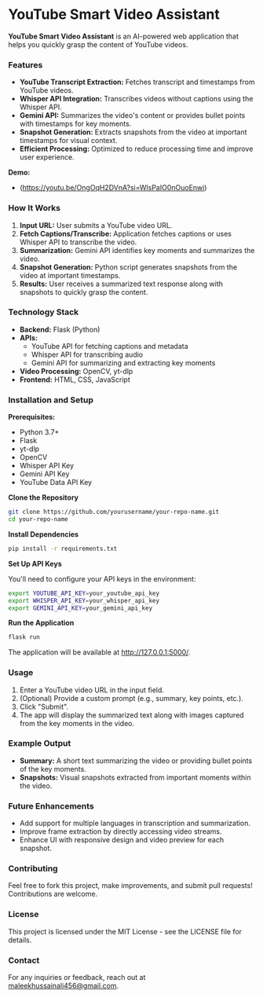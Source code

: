 # YouTube Smart Video Assistant

**YouTube Smart Video Assistant** is an AI-powered web application that helps you quickly grasp the content of YouTube videos. 

### Features

* **YouTube Transcript Extraction:** Fetches transcript and timestamps from YouTube videos.
* **Whisper API Integration:** Transcribes videos without captions using the Whisper API.
* **Gemini API:** Summarizes the video's content or provides bullet points with timestamps for key moments.
* **Snapshot Generation:** Extracts snapshots from the video at important timestamps for visual context.
* **Efficient Processing:** Optimized to reduce processing time and improve user experience.

**Demo:** 

* (https://youtu.be/OngOqH2DVnA?si=WlsPaIO0nOuoEnwi)

### How It Works

1. **Input URL:** User submits a YouTube video URL.
2. **Fetch Captions/Transcribe:** Application fetches captions or uses Whisper API to transcribe the video.
3. **Summarization:** Gemini API identifies key moments and summarizes the video.
4. **Snapshot Generation:** Python script generates snapshots from the video at important timestamps.
5. **Results:** User receives a summarized text response along with snapshots to quickly grasp the content.

### Technology Stack

* **Backend:** Flask (Python)
* **APIs:**
    * YouTube API for fetching captions and metadata
    * Whisper API for transcribing audio
    * Gemini API for summarizing and extracting key moments
* **Video Processing:** OpenCV, yt-dlp
* **Frontend:** HTML, CSS, JavaScript

### Installation and Setup

**Prerequisites:**

* Python 3.7+
* Flask
* yt-dlp
* OpenCV
* Whisper API Key
* Gemini API Key
* YouTube Data API Key


**Clone the Repository**

```bash
git clone https://github.com/yourusername/your-repo-name.git
cd your-repo-name
```

**Install Dependencies**

```bash
pip install -r requirements.txt
```

**Set Up API Keys**

You'll need to configure your API keys in the environment:

```bash
export YOUTUBE_API_KEY=your_youtube_api_key
export WHISPER_API_KEY=your_whisper_api_key
export GEMINI_API_KEY=your_gemini_api_key
```

**Run the Application**

```bash
flask run
```

The application will be available at http://127.0.0.1:5000/.

### Usage

1. Enter a YouTube video URL in the input field.
2. (Optional) Provide a custom prompt (e.g., summary, key points, etc.).
3. Click "Submit".
4. The app will display the summarized text along with images captured from the key moments in the video.

### Example Output

* **Summary:** A short text summarizing the video or providing bullet points of the key moments.
* **Snapshots:** Visual snapshots extracted from important moments within the video.

### Future Enhancements

* Add support for multiple languages in transcription and summarization.
* Improve frame extraction by directly accessing video streams.
* Enhance UI with responsive design and video preview for each snapshot.

### Contributing

Feel free to fork this project, make improvements, and submit pull requests! Contributions are welcome.

### License

This project is licensed under the MIT License - see the LICENSE file for details.

### Contact

For any inquiries or feedback, reach out at maleekhussainali456@gmail.com.
